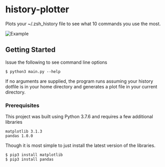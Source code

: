 # history-plotter
Plots your ~/.zsh_history file to see what 10 commands you use the most.

![Example](https://cdn.buttercms.com/rlJ9ZvYLR5GOPd55xP5W)

## Getting Started
Issue the following to see command line options
```
$ python3 main.py --help
```

If no arguments are supplied, the program runs assuming your history dotfile is in your home directory and generates a plot file in your current directory.

### Prerequisites
This project was built using Python 3.7.6 and requires a few additional libraries
```
matplotlib 3.1.3
pandas 1.0.0
```
Though it is most simple to just install the latest version of the libraries.
```
$ pip3 install matplotlib
$ pip3 install pandas
```

